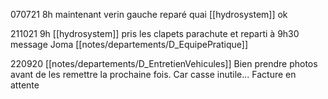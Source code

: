 070721 8h maintenant verin gauche reparé quai [[hydrosystem]] ok

211021 9h [[hydrosystem]] pris les clapets parachute et reparti à 9h30 message Joma [[notes/departements/D_EquipePratique]]

220920 [[notes/departements/D_EntretienVehicules]] Bien prendre photos avant de les remettre la prochaine fois. Car casse inutile... Facture en attente


